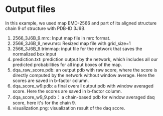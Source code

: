 # Output files 
In this example, we used map EMD-2566 and part of its aligned structure chain 9 of structure with PDB-ID 3J6B.

1. 2566_3J6B_9.mrc: Input map file in mrc format.
2. 2566_3J6B_9_new.mrc: Resized map file with grid_size=1
3. 2566_3J6B_9.trimmap: input file for the network that saves the normalized box input
4. prediction.txt: prediction output by the network, which includes all our predicted probabilities for all input boxes of the map.
5. dqa_raw_score.pdb: an output pdb with raw score, where the score is directly computed by the network without window average. Here the scores are saved in b-factor column.
6. dqa_score_w9.pdb: a final overall output pdb with window averaged score. Here the scores are saved in b-factor column.
7. dqa_score_w9_9.pdb： a chain-based pdb for window averaged daq score, here it's for the chain 9.
8. visualization.png: visualization result of the daq score.  
